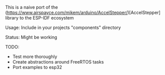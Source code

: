 This is a naive port of the (https://www.airspayce.com/mikem/arduino/AccelStepper/)[AccelStepper] library to the ESP-IDF ecosystem

Usage:
Include in your projects "components" directory

Status:
Might be working

TODO:
* Test more thoroughly
* Create abstractions around FreeRTOS tasks
* Port examples to esp32
